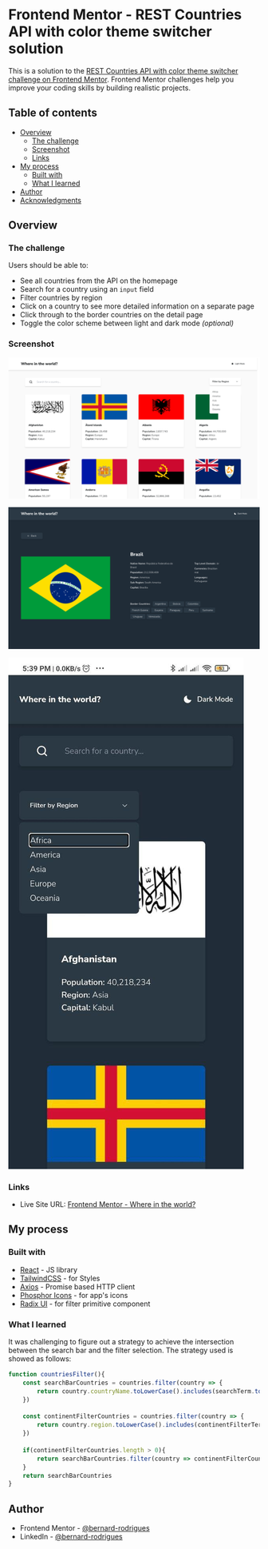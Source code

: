# Frontend Mentor - REST Countries API with color theme switcher solution

This is a solution to the [REST Countries API with color theme switcher challenge on Frontend Mentor](https://www.frontendmentor.io/challenges/rest-countries-api-with-color-theme-switcher-5cacc469fec04111f7b848ca). Frontend Mentor challenges help you improve your coding skills by building realistic projects. 

## Table of contents

- [Overview](#overview)
  - [The challenge](#the-challenge)
  - [Screenshot](#screenshot)
  - [Links](#links)
- [My process](#my-process)
  - [Built with](#built-with)
  - [What I learned](#what-i-learned)
- [Author](#author)
- [Acknowledgments](#acknowledgments)

## Overview

### The challenge

Users should be able to:

- See all countries from the API on the homepage
- Search for a country using an `input` field
- Filter countries by region
- Click on a country to see more detailed information on a separate page
- Click through to the border countries on the detail page
- Toggle the color scheme between light and dark mode *(optional)*

### Screenshot

![Application's main screen, in light mode, showing it's title, eight country flags and tool to search and filter countries](./screenshots/LightModeDesktop.png)

![Detail screen, showing Brazil's flag at left, and informations about the country at right](./screenshots/DetailScreenDesktop.png)

![Application's main screen for mobile screens, showing filtering options and two country flags](./screenshots/DarkModeMobile.jpg)

### Links

- Live Site URL: [Frontend Mentor - Where in the world?](https://frontend-mentor-where-in-the-world.vercel.app/)

## My process

### Built with

- [React](https://reactjs.org/) - JS library
- [TailwindCSS](https://tailwindcss.com/) - for Styles
- [Axios](https://axios-http.com/) - Promise based HTTP client
- [Phosphor Icons](https://phosphoricons.com/) - for app's icons
- [Radix UI](https://www.radix-ui.com/) - for filter primitive component

### What I learned

It was challenging to figure out a strategy to achieve the intersection between the search bar and the filter selection. The strategy used is showed as follows:

```typescript
function countriesFilter(){
    const searchBarCountries = countries.filter(country => {
        return country.countryName.toLowerCase().includes(searchTerm.toLowerCase())
    })
    
    const continentFilterCountries = countries.filter(country => {
        return country.region.toLowerCase().includes(continentFilterTerm.toLowerCase())
    })

    if(continentFilterCountries.length > 0){
        return searchBarCountries.filter(country => continentFilterCountries.indexOf(country) !== -1)
    }
    return searchBarCountries
}
```


## Author

- Frontend Mentor - [@bernard-rodrigues](https://www.frontendmentor.io/profile/bernard-rodrigues)
- LinkedIn - [@bernard-rodrigues](https://www.linkedin.com/in/bernard-rodrigues/)